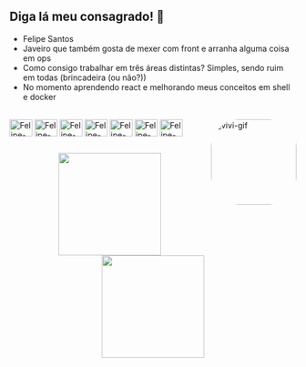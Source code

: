 ## Diga lá meu consagrado!  👋

- Felipe Santos
- Javeiro que também gosta de mexer com front e arranha alguma coisa em ops
- Como consigo trabalhar em três áreas distintas? Simples, sendo ruim em todas (brincadeira (ou não?))
- No momento aprendendo react e melhorando meus conceitos em shell e docker
<div style="display: inline_block;"><br>
   <img align="center" alt="Felipe-Java" height="30" width="40" src="https://cdn.jsdelivr.net/gh/devicons/devicon/icons/java/java-original.svg" />
   <img align="center" alt="Felipe-Spring" height="30" width="40" src="https://cdn.jsdelivr.net/gh/devicons/devicon/icons/spring/spring-original-wordmark.svg" />
   <img align="center" alt="Felipe-Javascript" height="30" width="40" src="https://cdn.jsdelivr.net/gh/devicons/devicon/icons/javascript/javascript-original.svg" />
   <img align="center" alt="Felipe-Html" height="30" width="40" src="https://cdn.jsdelivr.net/gh/devicons/devicon/icons/html5/html5-original.svg" />
   <img align="center" alt="Felipe-Css" height="30" width="40" src="https://cdn.jsdelivr.net/gh/devicons/devicon/icons/css3/css3-original.svg" />
   <img align="center" alt="Felipe-Angular" height="30" width="40" src="https://cdn.jsdelivr.net/gh/devicons/devicon/icons/angularjs/angularjs-original.svg" />
   <img align="center" alt="Felipe-Docker" height="30" width="40" src="https://cdn.jsdelivr.net/gh/devicons/devicon/icons/docker/docker-original-wordmark.svg" />
   <img align="right" alt="vivi-gif" height="150" style="border-radius:50px" src="https://tmblr.co/ZoZska2kkMr7h" />
   
</div>  

   ##


<div align="center">
  <a href="https://github.com/ElessarFs">
  <img height="180em" src="https://github-readme-stats.vercel.app/api?username=ElessarFs&count_private=true&show_icons=true&theme=gotham"/> 
  <img height="180em" src="https://github-readme-stats.vercel.app/api/top-langs/?username=ElessarFs&layout=compact&hide=php&theme=gotham"/> 
 </div>
  

